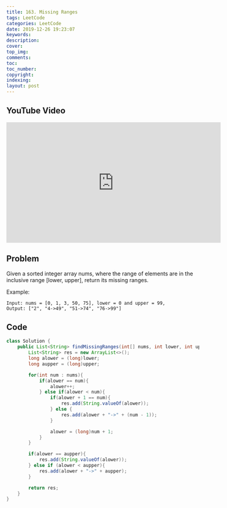 ```yaml
---
title: 163. Missing Ranges
tags: LeetCode
categories: LeetCode
date: 2019-12-26 19:23:07
keywords:
description:
cover:
top_img:
comments:
toc:
toc_number:
copyright:
indexing:
layout: post
---
```


## YouTube Video

<iframe width="560" height="315" src="https://www.youtube.com/embed/qUKn6Y0eryc" frameborder="0" allow="accelerometer; autoplay; encrypted-media; gyroscope; picture-in-picture" allowfullscreen></iframe>

## Problem

Given a sorted integer array nums, where the range of elements are in the inclusive range [lower, upper], return its missing ranges.

Example:

```
Input: nums = [0, 1, 3, 50, 75], lower = 0 and upper = 99,
Output: ["2", "4->49", "51->74", "76->99"]
```

## Code

```java
class Solution {
    public List<String> findMissingRanges(int[] nums, int lower, int upper) {
        List<String> res = new ArrayList<>();
        long alower = (long)lower;
        long aupper = (long)upper;

        for(int num : nums){
            if(alower == num){
                alower++;
            } else if(alower < num){
                if(alower + 1 == num){
                    res.add(String.valueOf(alower));
                } else {
                    res.add(alower + "->" + (num - 1));
                }

                alower = (long)num + 1;
            }
        }

        if(alower == aupper){
            res.add(String.valueOf(alower));
        } else if (alower < aupper){
            res.add(alower + "->" + aupper);
        }

        return res;
    }
}
```
